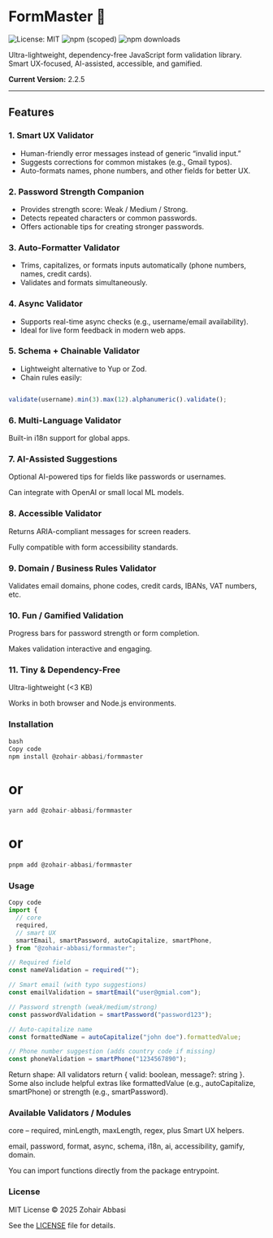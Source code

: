 # FormMaster 🧩

![License: MIT](https://img.shields.io/badge/License-MIT-yellow.svg)
![npm (scoped)](https://img.shields.io/npm/v/%40zohair-abbasi%2Fformmaster)
![npm downloads](https://img.shields.io/npm/dm/%40zohair-abbasi%2Fformmaster)

Ultra-lightweight, dependency-free JavaScript form validation library.  
Smart UX-focused, AI-assisted, accessible, and gamified.

**Current Version:** 2.2.5

---

## Features

### 1. Smart UX Validator
- Human-friendly error messages instead of generic “invalid input.”
- Suggests corrections for common mistakes (e.g., Gmail typos).
- Auto-formats names, phone numbers, and other fields for better UX.

### 2. Password Strength Companion
- Provides strength score: Weak / Medium / Strong.
- Detects repeated characters or common passwords.
- Offers actionable tips for creating stronger passwords.

### 3. Auto-Formatter Validator
- Trims, capitalizes, or formats inputs automatically (phone numbers, names, credit cards).
- Validates and formats simultaneously.

### 4. Async Validator
- Supports real-time async checks (e.g., username/email availability).
- Ideal for live form feedback in modern web apps.

### 5. Schema + Chainable Validator
- Lightweight alternative to Yup or Zod.
- Chain rules easily:
```ts

validate(username).min(3).max(12).alphanumeric().validate();
```

### 6. Multi-Language Validator
Built-in i18n support for global apps.

### 7. AI-Assisted Suggestions
Optional AI-powered tips for fields like passwords or usernames.

Can integrate with OpenAI or small local ML models.

### 8. Accessible Validator
Returns ARIA-compliant messages for screen readers.

Fully compatible with form accessibility standards.

### 9. Domain / Business Rules Validator
Validates email domains, phone codes, credit cards, IBANs, VAT numbers, etc.

### 10. Fun / Gamified Validation
Progress bars for password strength or form completion.

Makes validation interactive and engaging.

### 11. Tiny & Dependency-Free
Ultra-lightweight (<3 KB)

Works in both browser and Node.js environments.

### Installation
```ts
bash
Copy code
npm install @zohair-abbasi/formmaster
```
# or
```ts 
yarn add @zohair-abbasi/formmaster
```
# or
```ts 
pnpm add @zohair-abbasi/formmaster
```
### Usage
```ts
Copy code
import {
  // core
  required,
  // smart UX
  smartEmail, smartPassword, autoCapitalize, smartPhone,
} from "@zohair-abbasi/formmaster";

// Required field
const nameValidation = required("");

// Smart email (with typo suggestions)
const emailValidation = smartEmail("user@gmial.com");

// Password strength (weak/medium/strong)
const passwordValidation = smartPassword("password123");

// Auto-capitalize name
const formattedName = autoCapitalize("john doe").formattedValue;

// Phone number suggestion (adds country code if missing)
const phoneValidation = smartPhone("1234567890");
```
Return shape: All validators return { valid: boolean, message?: string }.
Some also include helpful extras like formattedValue (e.g., autoCapitalize, smartPhone) or strength (e.g., smartPassword).

### Available Validators / Modules
core – required, minLength, maxLength, regex, plus Smart UX helpers.

email, password, format, async, schema, i18n, ai, accessibility, gamify, domain.

You can import functions directly from the package entrypoint.

### License
MIT License © 2025 Zohair Abbasi

See the [LICENSE](./LICENSE) file for details.